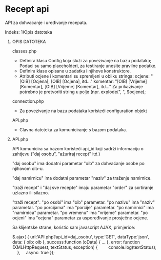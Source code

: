 # Recept api
 API za dohvaćanje i uređivanje recepata.

 Indeks:
 1)Opis datoteka



 1) OPIS DATOTEKA

    classes.php
    - Definira klasu Config koja služi za povezivanje na bazu podataka; Podaci su samo placeholderi, za testiranje unesite pravilne podatke.
    - Definira klase opisane u zadatku i njihove konstruktore.
    - Atributi ocjene i komentari su spremljeni u obliku stringa:
      ocjene: "[OIB] [Ocjena], [OIB] [Ocjena], itd..."
      komentar: "[OIB] [Vrijeme] [Komentar], [OIB] [Vrijeme] [Komentar], itd..."
      Za prikazivanje potrebno je pretvoriti string u polje (npr. explode(", ", $ocjene);    
    
    connection.php
    - Za povezivanje na bazu podataka koristeći configuration objekt

    API.php
    - Glavna datoteka za komuniciranje s bazom podataka.
   
 2) API.php
 
    API komunicira sa bazom koristeći api_id koji sadrži informaciju o zahtjevu ("daj osobu", "ažuriraj recept" itd.)

    "daj osobu" ima dodatni parametar "oib" za dohvaćanje osobe po njihovom oib-u.

    "daj namirnicu" ima dodatni parametar "naziv" za traženje namirnice.

    "traži recept" i "daj sve recepte" imaju parametar "order" za sortiranje uzlazno ili silazno.

     "traži recept":
            "po osobi" ima "oib" parametar.
            "po nazivu" ima "naziv" parametar.
            "po porcijama" ima "porcije" parametar.
            "po namirnici" ima "namirnica" parametar.
            "po vremenu" ima "vrijeme" parametar.
            "po ocjeni" ima "ocjena" parametar za uspoređivanje prosječne ocjene.

    Sa klijentske strane, koristio sam javascript AJAX, primjerice:

    $.ajax(
   	{
   		url:'API.php?api_id=daj_osobu',
   		type:'GET',
   		dataType:'json',
   		data:
   		{
   			oib: oib
   		},
   		success:function (oData)
   		{
   			...
   		},
   		error: function (XMLHttpRequest, textStatus, exception) 
   		{
   	        console.log(textStatus);
   	    },
   	    async: true
   	});

